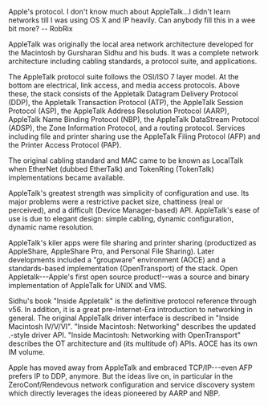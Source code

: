 

Apple's protocol. I don't know much about AppleTalk...I didn't learn networks till I was using OS X and IP heavily. Can anybody fill this in a wee bit more? -- RobRix

AppleTalk was originally the local area network architecture developed for the Macintosh by Gursharan Sidhu and his buds. It was a complete network architecture including cabling standards, a protocol suite, and applications. 

The AppleTalk protocol suite follows the OSI/ISO 7 layer model. At the bottom are electrical, link access, and media access protocols. Above these, the stack consists of the Appletalk Datagram Delivery Protocol (DDP), the Appletalk Transaction Protocol (ATP), the AppleTalk Session Protocol (ASP), the AppleTalk Address Resolution Protocol (AARP), AppleTalk Name Binding Protocol (NBP), the AppleTalk DataStream Protocol (ADSP), the Zone Information Protocol, and a routing protocol. Services including file and printer sharing use the AppleTalk Filing Protocol (AFP) and the Printer Access Protocol (PAP).

The original cabling standard and MAC came to be known as LocalTalk when EtherNet (dubbed EtherTalk) and TokenRing (TokenTalk) implementations became available. 

AppleTalk's greatest strength was simplicity of configuration and use. Its major problems were a restrictive packet size, chattiness (real or perceived), and a difficult (Device Manager-based) API. AppleTalk's ease of use is due to elegant design: simple cabling, dynamic configuration, dynamic name resolution. 

AppleTalk's kiler apps were file sharing and printer sharing (productized as AppleShare, AppleShare Pro, and Personal File Sharing). Later developments included a "groupware" environment (AOCE) and a standards-based implementation (OpenTransport) of the stack. Open Appletalk---Apple's first open source product!--was a source and binary implementation of AppleTalk for UNIX and VMS.

Sidhu's book "Inside Appletalk" is the definitive protocol reference through v56. In addition, it is a great pre-Internet-Era introduction to networking in general. The original AppleTalk driver interface is described in "Inside Macintosh IV/V/VI".  "Inside Macintosh: Networking" describes the updated .-style driver API. "Inside Macintosh: Networking with OpenTransport" describes the OT architecture and (its multitude of) APIs. AOCE has its own IM volume.

Apple has moved away from AppleTalk and embraced TCP/IP---even AFP prefers IP to DDP, anymore. But the ideas live on, in particular in the ZeroConf/Rendevous network configuration and service discovery system which directly leverages the ideas pioneered by AARP and NBP.
